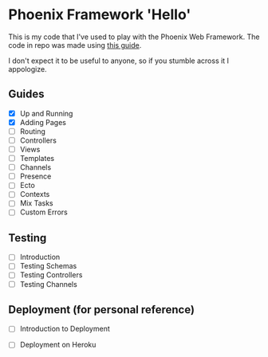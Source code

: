# Phoenix Framework 'Hello'  
This is my code that I've used to play with the Phoenix Web Framework. The code in repo was made using [this guide](https://hexdocs.pm/phoenix/up_and_running.html#content).

I don't expect it to be useful to anyone, so if you stumble across it I appologize. 

## Guides
-  [x] Up and Running
-  [x] Adding Pages
-  [ ] Routing
-  [ ] Controllers
-  [ ] Views
-  [ ] Templates
-  [ ] Channels
-  [ ] Presence
-  [ ] Ecto
-  [ ] Contexts
-  [ ] Mix Tasks
-  [ ] Custom Errors

## Testing
- [ ] Introduction
- [ ] Testing Schemas
- [ ] Testing Controllers
- [ ] Testing Channels

## Deployment (for personal reference)
- [ ] Introduction to Deployment
- [ ] Deployment on Heroku

